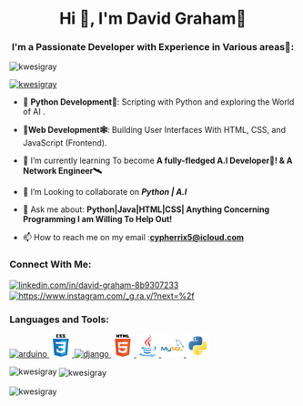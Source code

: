 <h1 align="center">Hi 👋, I'm David Graham🤠</h1>
<h3 align="center">I'm a Passionate Developer with Experience in Various areas🦾:</h3>

<p align="left"> <img src="https://komarev.com/ghpvc/?username=kwesigray&label=Profile%20Views&color=FF0000&style=flat" alt="kwesigray" /> </p>

<p align="left"> <a href="https://github.com/ryo-ma/github-profile-trophy"><img src="https://github-profile-trophy.vercel.app/?username=kwesigray" alt="kwesigray" /></a> </p>

- 🔭 **Python Development🐍**: Scripting with Python and exploring the World of AI .

- 🤝**Web Development🕸**: Building User Interfaces With HTML, CSS, and JavaScript (Frontend).

- 🌱 I’m currently learning To become **A fully-fledged A.I Developer🌱! & A Network Engineer🛰**

- 👯 I’m Looking to collaborate on ***Python | A.I***

- 💬 Ask me about: **Python|Java|HTML|CSS| Anything Concerning Programming I am Willing To Help Out!**

- 📫 How to reach me on my email :**cypherrix5@icloud.com**

<h3 align="left">Connect With Me:</h3>
<p align="left">
<a href="https://linkedin.com/in/linkedin.com/in/david-graham-8b9307233" target="blank"><img align="center" src="https://raw.githubusercontent.com/rahuldkjain/github-profile-readme-generator/master/src/images/icons/Social/linked-in-alt.svg" alt="linkedin.com/in/david-graham-8b9307233" height="30" width="40" /></a>
<a href="https://instagram.com/https://www.instagram.com/_g.ra.y/?next=%2f" target="blank"><img align="center" src="https://raw.githubusercontent.com/rahuldkjain/github-profile-readme-generator/master/src/images/icons/Social/instagram.svg" alt="https://www.instagram.com/_g.ra.y/?next=%2f" height="30" width="40" /></a>
</p>

<h3 align="left">Languages and Tools:</h3>
<p align="left"> <a href="https://www.arduino.cc/" target="_blank" rel="noreferrer"> <img src="https://cdn.worldvectorlogo.com/logos/arduino-1.svg" alt="arduino" width="40" height="40"/> </a> <a href="https://www.w3schools.com/css/" target="_blank" rel="noreferrer"> <img src="https://raw.githubusercontent.com/devicons/devicon/master/icons/css3/css3-original-wordmark.svg" alt="css3" width="40" height="40"/> </a> <a href="https://www.djangoproject.com/" target="_blank" rel="noreferrer"> <img src="https://cdn.worldvectorlogo.com/logos/django.svg" alt="django" width="40" height="40"/> </a> <a href="https://www.w3.org/html/" target="_blank" rel="noreferrer"> <img src="https://raw.githubusercontent.com/devicons/devicon/master/icons/html5/html5-original-wordmark.svg" alt="html5" width="40" height="40"/> </a> <a href="https://www.java.com" target="_blank" rel="noreferrer"> <img src="https://raw.githubusercontent.com/devicons/devicon/master/icons/java/java-original.svg" alt="java" width="40" height="40"/> </a> <a href="https://www.mysql.com/" target="_blank" rel="noreferrer"> <img src="https://raw.githubusercontent.com/devicons/devicon/master/icons/mysql/mysql-original-wordmark.svg" alt="mysql" width="40" height="40"/> </a> <a href="https://www.python.org" target="_blank" rel="noreferrer"> <img src="https://raw.githubusercontent.com/devicons/devicon/master/icons/python/python-original.svg" alt="python" width="40" height="40"/> </a> </p>

<p><img align="left" src="https://github-readme-stats.vercel.app/api/top-langs?username=kwesigray&show_icons=true&locale=en&layout=compact" alt="kwesigray" /></p>

<p>&nbsp;<img align="center" src="https://github-readme-stats.vercel.app/api?username=kwesigray&show_icons=true&locale=en" alt="kwesigray" /></p>

<p><img align="center" src="https://github-readme-streak-stats.herokuapp.com/?user=kwesigray&" alt="kwesigray" /></p>
